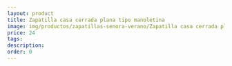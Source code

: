 ```yaml
---
layout: product
title: Zapatilla casa cerrada plana tipo manoletina 
image: img/productos/zapatillas-senora-verano/Zapatilla casa cerrada plana tipo manoletina =24.webp
price: 24
tags: 
description: 
order: 0
---
```

